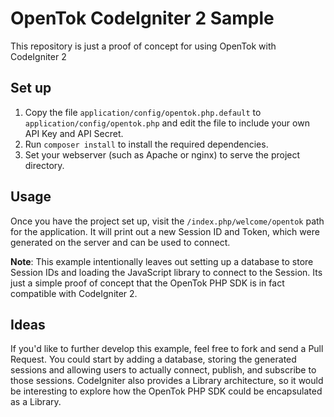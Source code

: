 # OpenTok CodeIgniter 2 Sample

This repository is just a proof of concept for using OpenTok with CodeIgniter 2

## Set up

1. Copy the file `application/config/opentok.php.default` to `application/config/opentok.php` and
   edit the file to include your own API Key and API Secret.
1. Run `composer install` to install the required dependencies.
1. Set your webserver (such as Apache or nginx) to serve the project directory.

## Usage

Once you have the project set up, visit the `/index.php/welcome/opentok` path for the application.
It will print out a new Session ID and Token, which were generated on the server and can be used 
to connect.

**Note**: This example intentionally leaves out setting up a database to store Session IDs and
loading the JavaScript library to connect to the Session. Its just a simple proof of concept that
the OpenTok PHP SDK is in fact compatible with CodeIgniter 2.

## Ideas

If you'd like to further develop this example, feel free to fork and send a Pull Request. You could
start by adding a database, storing the generated sessions and allowing users to actually connect,
publish, and subscribe to those sessions. CodeIgniter also provides a Library architecture, so it would
be interesting to explore how the OpenTok PHP SDK could be encapsulated as a Library.
